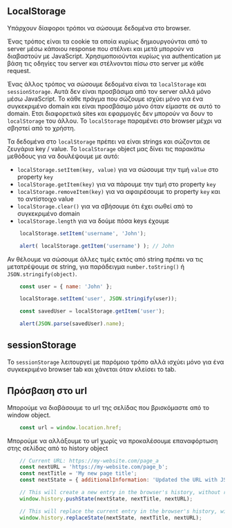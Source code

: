 ## LocalStorage

Υπάρχουν δίαφοροι τρόποι να σώσουμε δεδομένα στο browser. 

Ένας τρόπος είναι τα cookie τα οποία κυρίως δημιουργούνται από το server μέσω κάποιου response που στέλνει και μετά μπορούν να διαβαστούν με JavaScript. Χρησιμοποιούνται κυρίως για authentication με βάση τις οδηγίες του server και στέλνονται πίσω στο server με κάθε request. 

Ένας άλλος τρόπος να σώσουμε δεδομένα είναι τα `localStorage` και `sessionStorage`. Αυτά δεν είναι προσβάσιμα από τον server αλλά μόνο μέσω JavaScript. Το κάθε πράγμα που σώζουμε ισχύει μόνο για ένα συγκεκριμένο domain και είναι προσβάσιμο μόνο όταν είμαστε σε αυτό το domain. Ετσι διαφορετικά sites και εφαρμογές δεν μπορούν να δουν το `localStorage` του άλλου. Το `localStorage` παραμένει στο browser μέχρι να σβηστεί από το χρήστη.

Τα δεδομένα στο `localStorage` πρέπει να είναι strings και σώζονται σε ζευγάρια key / value. Το `localStorage` object μας δίνει τις παρακάτω μεθόδους για να δουλέψουμε με αυτό:

* `localStorage.setItem(key, value)` για να σώσουμε την τιμή `value` στο property `key`
* `localStorage.getItem(key)` για να πάρουμε την τιμή στο property `key`
* `localStorage.removeItem(key)` για να αφαιρέσουμε το property `key` και το αντίστοιχο value
* `localStorage.clear()` για να σβήσουμε ότι έχει σωθεί από το συγκεκριμένο domain
* `localStorage.length` για να δούμε πόσα keys έχουμε

```js
    localStorage.setItem('username', 'John');

    alert( localStorage.getItem('username') ); // John
```
Αν θέλουμε να σώσουμε άλλες τιμές εκτός από string πρέπει να τις μετατρέψουμε σε string, για παράδειγμα `number.toString()` ή `JSON.stringify(object)`.

```js
    const user = { name: 'John' };

    localStorage.setItem('user', JSON.stringify(user));

    const savedUser = localStorage.getItem('user');

    alert(JSON.parse(savedUser).name);
```

## sessionStorage

Το `sessionStorage` λειτουργεί με παρόμοιο τρόπο αλλά ισχύει μόνο για ένα συγκεκριμένο browser tab και χάνεται όταν κλείσει το tab.

## Πρόσβαση στο url

Μπορούμε να διαβάσουμε το url της σελίδας που βρισκόμαστε από το window object.

```js
    const url = window.location.href;
```

Μπορούμε να αλλάξουμε το url χωρίς να προκαλέσουμε επαναφόρτωση στης σελίδας από το history object

```js
    // Current URL: https://my-website.com/page_a
    const nextURL = 'https://my-website.com/page_b';
    const nextTitle = 'My new page title';
    const nextState = { additionalInformation: 'Updated the URL with JS' };

    // This will create a new entry in the browser's history, without reloading
    window.history.pushState(nextState, nextTitle, nextURL);

    // This will replace the current entry in the browser's history, without reloading
    window.history.replaceState(nextState, nextTitle, nextURL);

```